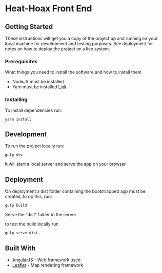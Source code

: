 # Heat-Hoax Front End

## Getting Started

These instructions will get you a copy of the project up and running on your local machine for development and testing purposes. See deployment for notes on how to deploy the project on a live system.

### Prerequisites

What things you need to install the software and how to install them


* NodeJS must be installed
* Yarn must be installed [Link](https://yarnpkg.com/lang/en/docs/install/)


### Installing

To install dependencies run:

```
yarn install
```

## Development
To run the project locally run: 
```
gulp dev
```
it will start a local server and serve the app on your browser

## Deployment

On deployment a dist folder containing the bootstrapped app must be created, to do this, run:
```
gulp build
```
Serve the "dist" folder in the server

to test the build locally run
```
gulp serve:dist
```

## Built With

* [AngularJS](https://angularjs.org/) - Web framework used
* [Leaflet](http://leafletjs.com/) - Map rendering framework
